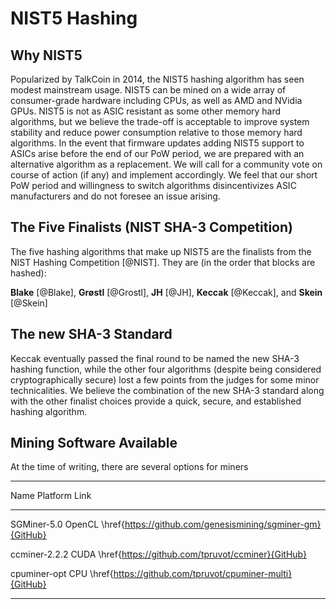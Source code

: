 # NIST5 Hashing

## Why NIST5

Popularized by TalkCoin in 2014, the NIST5 hashing algorithm has seen modest mainstream usage. NIST5 can be mined on a wide array of consumer-grade hardware including CPUs, as well as AMD and NVidia GPUs.  NIST5 is not as ASIC resistant as some other memory hard algorithms, but we believe the trade-off is acceptable to improve system stability and reduce power consumption relative to those memory hard algorithms. In the event that firmware updates adding NIST5 support to ASICs arise before the end of our PoW period, we are prepared with an alternative algorithm as a replacement.  We will call for a community vote on course of action (if any) and implement accordingly.  We feel that our short PoW period and willingness to switch algorithms disincentivizes ASIC manufacturers and do not foresee an issue arising.

## The Five Finalists (NIST SHA-3 Competition)

The five hashing algorithms that make up NIST5 are the finalists from the NIST Hashing Competition [@NIST].  They are (in the order that blocks are hashed):

**Blake** [@Blake], **Grøstl** [@Grostl], **JH** [@JH], **Keccak** [@Keccak], and **Skein** [@Skein]

## The new SHA-3 Standard

Keccak eventually passed the final round to be named the new SHA-3 hashing function, while the other four algorithms (despite being considered cryptographically secure) lost a few points from the judges for some minor technicalities.  We believe the combination of the new SHA-3 standard along with the other finalist choices provide a quick, secure, and established hashing algorithm.

## Mining Software Available

At the time of writing, there are several options for miners

-------------------------------------------------------------------
Name           Platform         Link
-------------- ---------------- -----------------------------------
SGMiner-5.0    OpenCL           \href{https://github.com/genesismining/sgminer-gm}{GitHub}

ccminer-2.2.2  CUDA             \href{https://github.com/tpruvot/ccminer}{GitHub}

cpuminer-opt   CPU              \href{https://github.com/tpruvot/cpuminer-multi}{GitHub}

-------------------------------------------------------------------

